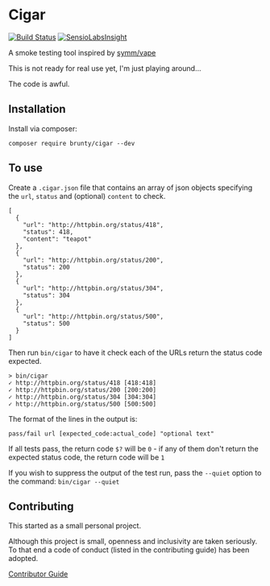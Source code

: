 # Cigar

[![Build Status](https://travis-ci.org/Brunty/cigar.svg?branch=master)](https://travis-ci.org/Brunty/cigar) [![SensioLabsInsight](https://insight.sensiolabs.com/projects/d89a0b55-8ce6-4f85-a09c-7852d986225f/mini.png)](https://insight.sensiolabs.com/projects/d89a0b55-8ce6-4f85-a09c-7852d986225f)

A smoke testing tool inspired by [symm/vape](https://github.com/symm/vape)

This is not ready for real use yet, I'm just playing around...

The code is awful.

## Installation

Install via composer:

`composer require brunty/cigar --dev`

## To use

Create a `.cigar.json` file that contains an array of json objects specifying the `url`, `status` and (optional) `content` to check.

```
[
  {
    "url": "http://httpbin.org/status/418",
    "status": 418,
    "content": "teapot"
  },
  {
    "url": "http://httpbin.org/status/200",
    "status": 200
  },
  {
    "url": "http://httpbin.org/status/304",
    "status": 304
  },
  {
    "url": "http://httpbin.org/status/500",
    "status": 500
  }
]
```

Then run `bin/cigar` to have it check each of the URLs return the status code expected.

```
> bin/cigar                                           
✓ http://httpbin.org/status/418 [418:418] 
✓ http://httpbin.org/status/200 [200:200] 
✓ http://httpbin.org/status/304 [304:304] 
✓ http://httpbin.org/status/500 [500:500] 
```

The format of the lines in the output is:

```
pass/fail url [expected_code:actual_code] "optional text"
```

If all tests pass, the return code `$?` will be `0` - if any of them don't return the expected status code, the return code will be `1`

If you wish to suppress the output of the test run, pass the `--quiet` option to the command: `bin/cigar --quiet`

## Contributing

This started as a small personal project.

Although this project is small, openness and inclusivity are taken seriously. To that end a code of conduct (listed in the contributing guide) has been adopted.

[Contributor Guide](CONTRIBUTING.md)

